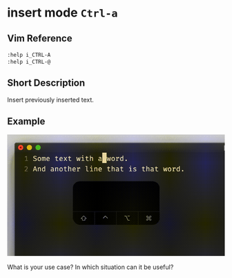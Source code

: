 # insert mode `Ctrl-a`

## Vim Reference

    :help i_CTRL-A
    :help i_CTRL-@

## Short Description
Insert previously inserted text.

## Example

![insert mode Ctrl-a](img/i_Ctrl-a_1.gif)

What is your use case? In which situation can it be useful?
